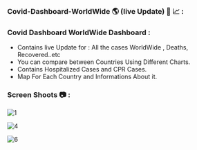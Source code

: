 ### Covid-Dashboard-WorldWide 🌎 (live Update) 🦠 📈 :


### Covid Dashboard WorldWide Dashboard :


- Contains live Update for : All the cases WorldWide , Deaths, Recovered..etc
- You can compare between Countries Using Different Charts.
- Contains Hospitalized Cases and CPR Cases.
- Map For Each Country and Informations About it.


### Screen Shoots 📷 :


![1](https://github.com/moadhamousti/Covid-Dashboard/assets/118165767/7a4b9222-339c-4d7e-b187-adcf26848ec5)

![4](https://github.com/moadhamousti/Covid-Dashboard/assets/118165767/54b10ce1-ea47-4f1b-90cd-f7841938834a)

![6](https://github.com/moadhamousti/Covid-Dashboard/assets/118165767/ba4cd409-ec67-4a8c-9327-eeeaf3bfb8be)
